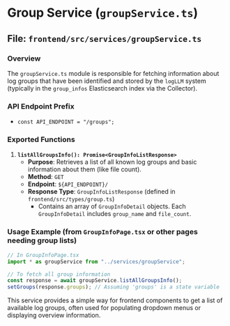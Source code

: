 # Group Service (`groupService.ts`)

## File: `frontend/src/services/groupService.ts`

### Overview

The `groupService.ts` module is responsible for fetching information about log groups that have been identified and stored by the `logLLM` system (typically in the `group_infos` Elasticsearch index via the Collector).

### API Endpoint Prefix

- `const API_ENDPOINT = "/groups";`

### Exported Functions

1.  **`listAllGroupsInfo(): Promise<GroupInfoListResponse>`**
    - **Purpose**: Retrieves a list of all known log groups and basic information about them (like file count).
    - **Method**: `GET`
    - **Endpoint**: `${API_ENDPOINT}/`
    - **Response Type**: `GroupInfoListResponse` (defined in `frontend/src/types/group.ts`)
      - Contains an array of `GroupInfoDetail` objects. Each `GroupInfoDetail` includes `group_name` and `file_count`.

### Usage Example (from `GroupInfoPage.tsx` or other pages needing group lists)

```typescript
// In GroupInfoPage.tsx
import * as groupService from "../services/groupService";

// To fetch all group information
const response = await groupService.listAllGroupsInfo();
setGroups(response.groups); // Assuming 'groups' is a state variable
```

This service provides a simple way for frontend components to get a list of available log groups, often used for populating dropdown menus or displaying overview information.
